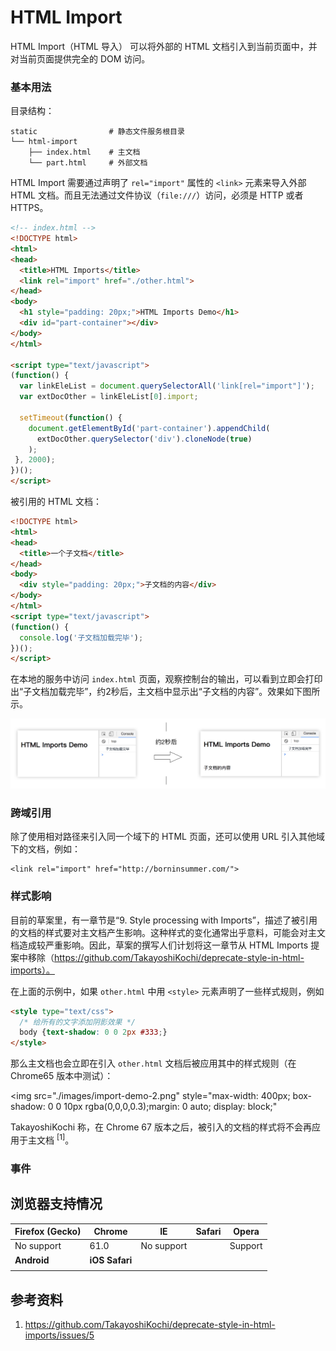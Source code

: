 # HTML Import

HTML Import（HTML 导入） 可以将外部的 HTML 文档引入到当前页面中，并对当前页面提供完全的 DOM 访问。

### 基本用法

目录结构：

```
static                # 静态文件服务根目录
└── html-import
    ├── index.html    # 主文档
    └── part.html     # 外部文档
```

HTML Import 需要通过声明了 `rel="import"` 属性的 `<link>` 元素来导入外部 HTML 文档。而且无法通过文件协议（`file:///`）访问，必须是 HTTP 或者 HTTPS。

```html
<!-- index.html -->
<!DOCTYPE html>
<html>
<head>
  <title>HTML Imports</title>
  <link rel="import" href="./other.html">
</head>
<body>
  <h1 style="padding: 20px;">HTML Imports Demo</h1>
  <div id="part-container"></div>
</body>
</html>

<script type="text/javascript">
(function() {
  var linkEleList = document.querySelectorAll('link[rel="import"]');
  var extDocOther = linkEleList[0].import;

  setTimeout(function() {
    document.getElementById('part-container').appendChild(
      extDocOther.querySelector('div').cloneNode(true)
    );
 }, 2000);
})();
</script>
```

被引用的 HTML 文档：

```html
<!DOCTYPE html>
<html>
<head>
  <title>一个子文档</title>
</head>
<body>
  <div style="padding: 20px;">子文档的内容</div>
</body>
</html>
<script type="text/javascript">
(function() {
  console.log('子文档加载完毕');
})();
</script>
```

在本地的服务中访问 `index.html` 页面，观察控制台的输出，可以看到立即会打印出“子文档加载完毕”，约2秒后，主文档中显示出“子文档的内容”。效果如下图所示。

<img src="./images/import-demo-1.png">

### 跨域引用

除了使用相对路径来引入同一个域下的 HTML 页面，还可以使用 URL 引入其他域下的文档，例如：

```
<link rel="import" href="http://borninsummer.com/">
```

### 样式影响

目前的草案里，有一章节是“9. Style processing with Imports”，描述了被引用的文档的样式要对主文档产生影响。这种样式的变化通常出乎意料，可能会对主文档造成较严重影响。因此，草案的撰写人们计划将这一章节从 HTML Imports 提案中移除（https://github.com/TakayoshiKochi/deprecate-style-in-html-imports）。

在上面的示例中，如果 `other.html` 中用 `<style>` 元素声明了一些样式规则，例如

```html
<style type="text/css">
  /* 给所有的文字添加阴影效果 */
  body {text-shadow: 0 0 2px #333;}
</style>
```

那么主文档也会立即在引入 `other.html` 文档后被应用其中的样式规则（在 Chrome65 版本中测试）：

<img src="./images/import-demo-2.png"
  style="max-width: 400px; box-shadow: 0 0 10px rgba(0,0,0,0.3);margin: 0 auto; display: block;"
>

TakayoshiKochi 称，在 Chrome 67 版本之后，被引入的文档的样式将不会再应用于主文档 <sup>[1]</sup>。

### 事件

## 浏览器支持情况

| Firefox (Gecko) | Chrome       | IE         | Safari | Opera   |
|-----------------|--------------|------------|--------|---------|
| No support      | 61.0         | No support |        | Support |
| **Android**     |**iOS Safari**|            |        |         |
|                 |              |            |        |         |

## 参考资料

1. https://github.com/TakayoshiKochi/deprecate-style-in-html-imports/issues/5
